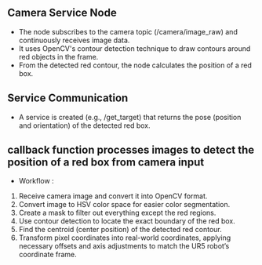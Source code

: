 
## Camera Service Node

- The node subscribes to the camera topic (/camera/image_raw) and continuously receives image data.
- It uses OpenCV's contour detection technique to draw contours around red objects in the frame.
- From the detected red contour, the node calculates the position of a red box.

## Service Communication
- A service is created (e.g., /get_target) that returns the pose (position and orientation) of the detected red box.

## callback function processes images to detect the position of a red box from camera input
- Workflow :
1. Receive camera image and convert it into OpenCV format.
2. Convert image to HSV color space for easier color segmentation.
3. Create a mask to filter out everything except the red regions.
4. Use contour detection to locate the exact boundary of the red box.
5. Find the centroid (center position) of the detected red contour.
6. Transform pixel coordinates into real-world coordinates, applying necessary offsets and axis adjustments to match the UR5 robot’s coordinate frame.



